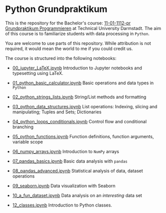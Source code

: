 # Python Grundpraktikum

This is the repository for the Bachelor's course: [11-01-1112-pr Grundpraktikum Programmieren](https://www.tucan.tu-darmstadt.de/scripts/mgrqispi.dll?APPNAME=CampusNet&PRGNAME=COURSEDETAILS&ARGUMENTS=-N000000000000001,-N000334,-N0,-N390274845595770,-N390274845567771,-N0,-N0,-N0) at Technical University Darmstadt. The aim of this course is to familiarize students with data processing in `Python`.

You are welcome to use parts of this repository. While attribution is not required, it would mean the world to me if you could credit us.

The course is structured into the following notebooks:

- [00_jupyter_LaTeX.ipynb](https://github.com/Steelpush-Ironpull/GP_2024/blob/main/00_jupyter_LaTeX.ipynb) Introduction to Jupyter notebooks and typesetting using LaTeX.

-  [01_python_basic_calculator.ipynb](https://github.com/Steelpush-Ironpull/GP_2024/blob/main/01_python_basic_calculator.ipynb) Basic operations and data types in `Python`

- [02_python_strings_lists.ipynb](https://github.com/Steelpush-Ironpull/GP_2024/blob/main/02_python_strings_lists.ipynb) String/List methods and formatting

- [03_python_data_structures.ipynb](https://github.com/Steelpush-Ironpull/GP_2024/blob/main/03_python_data_structures.ipynb) List operations: Indexing, slicing and manipulating; Tuples and Sets; Dictionaries

- [04_python_loops_conditionals.ipynb](https://github.com/Steelpush-Ironpull/GP_2024/blob/main/04_python_loops_conditionals.ipynb) Control flow and conditional branching

- [05_python_functions.ipynb](https://github.com/Steelpush-Ironpull/GP_2024/blob/main/05_python_functions.ipynb) Function definitions, function arguments, variable scope

- [06_numpy_arrays.ipynb](https://github.com/Steelpush-Ironpull/GP_2024/blob/main/06_numpy_arrays.ipynb) Introduction to `NumPy` arrays

- [07_pandas_basics.ipynb](https://github.com/Steelpush-Ironpull/GP_2024/blob/main/07_pandas_basics.ipynb) Basic data analysis with `pandas`

- [08_pandas_advanced.ipynb](https://github.com/Steelpush-Ironpull/GP_2024/blob/main/08_pandas_advanced.ipynb) Statistical analysis of data, dataset operations

- [09_seaborn.ipynb](https://github.com/Steelpush-Ironpull/GP_2024/blob/main/09_seaborn.ipynb) Data visualization with Seaborn

- [10_a_fun_dataset.ipynb](https://github.com/Steelpush-Ironpull/GP_2024/blob/main/10_a_fun_dataset.ipynb) Data analysis on an *interesting* data set

- [12_classes.ipynb](https://github.com/Steelpush-Ironpull/GP_2024/blob/main/12_classes.ipynb) Introduction to Python classes.
